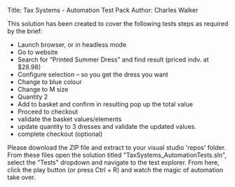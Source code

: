 Title: Tax Systems - Automation Test Pack 
Author: Charles Walker

This solution has been created to cover the following tests steps as required by the brief:
  - Launch browser, or in headless mode
  - Go to website
  - Search for “Printed Summer Dress” and find result (priced indv. at $28.98)
  - Configure selection – so you get the dress you want
  - Change to blue colour
  - Change to M size
  - Quantity 2
  - Add to basket and confirm in resulting pop up the total value
  - Proceed to checkout
  - validate the basket values/elements 
  - update quantity to 3 dresses and validate the updated values.
  - complete checkout (optional)

Please download the ZIP file and extract to your visual studio 'repos' folder. From these files open the solution titled "TaxSystems_AutomationTests.sln", select the "Tests" dropdown and navigate to the test explorer. From here, click the play button (or press Ctrl + R) and watch the magic of automation take over.
